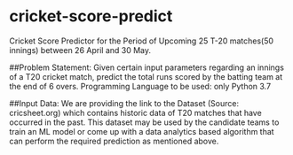 # cricket-score-predict
Cricket Score Predictor for the Period of Upcoming 25 T-20 matches(50 innings) between 26 April and 30 May.

##Problem Statement:
Given certain input parameters regarding an innings of a T20 cricket match, predict the total runs scored by the batting team at the end of 6 overs.
Programming Language to be used: only Python 3.7

##Input Data:
We are providing the link to the Dataset (Source: cricsheet.org) which contains historic data of T20 matches that have occurred in the past. This dataset may be used by the candidate teams to train an ML model or come up with a data analytics based algorithm that can perform the required prediction as mentioned above.